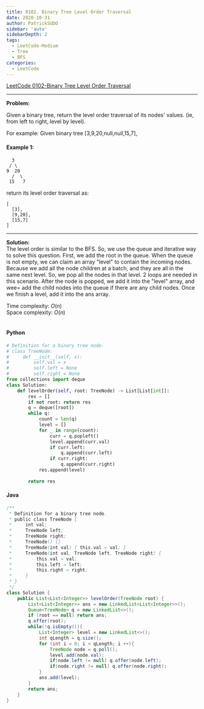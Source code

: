 ```yaml
---
title: 0102. Binary Tree Level Order Traversal
date: 2020-10-31
author: PatrickSUDO
sidebar: 'auto'
sidebarDepth: 2
tags: 
  - LeetCode-Medium
  - Tree
  - BFS
categories:
  - LeetCode
---
```

[LeetCode 0102-Binary Tree Level Order Traversal](https://leetcode.com/problems/binary-tree-level-order-traversal/)

---
**Problem:** <br/>

Given a binary tree, return the level order traversal of its nodes' values. (ie, from left to right, level by level).

For example:
Given binary tree [3,9,20,null,null,15,7],

#### Example 1:

      3
     / \
    9  20
      /  \
     15   7

return its level order traversal as:

    [
      [3],
      [9,20],
      [15,7]
    ]


---
**Solution:** <br/>
The level order is similar to the BFS. So, we use the queue and iterative way to solve this question. First, we add the root in the queue. When the queue is not empty, we can claim an array "level" to contain the incoming nodes. Because we add all the node children at a batch, and they are all in the same next level. So, we pop all the nodes in that level. 2 loops are needed in this scenario. After the node is popped, we add it into the "level" array, and wee= add the child nodes into the queue if there are any child nodes. Once we finish a level, add it into the ans array.


Time complexity: $O(n)$</br>
Space complexity: $O(n)$ 
</br>
</br>

#### Python
```python
# Definition for a binary tree node.
# class TreeNode:
#     def __init__(self, x):
#         self.val = x
#         self.left = None
#         self.right = None
from collections import deque
class Solution:
    def levelOrder(self, root: TreeNode) -> List[List[int]]:
        res = []
        if not root: return res
        q = deque([root])
        while q:
            count = len(q)
            level = []
            for _ in range(count):
                curr = q.popleft()      
                level.append(curr.val)
                if curr.left:
                    q.append(curr.left)
                if curr.right:
                    q.append(curr.right)
            res.append(level)
                   
        return res
```
#### Java
```java
/**
 * Definition for a binary tree node.
 * public class TreeNode {
 *     int val;
 *     TreeNode left;
 *     TreeNode right;
 *     TreeNode() {}
 *     TreeNode(int val) { this.val = val; }
 *     TreeNode(int val, TreeNode left, TreeNode right) {
 *         this.val = val;
 *         this.left = left;
 *         this.right = right;
 *     }
 * }
 */
class Solution {
    public List<List<Integer>> levelOrder(TreeNode root) {
        List<List<Integer>> ans = new LinkedList<List<Integer>>();
        Queue<TreeNode> q = new LinkedList<>();
        if (root == null) return ans;
        q.offer(root);
        while(!q.isEmpty()){
            List<Integer> level = new LinkedList<>();
            int qLength = q.size();
            for (int i = 0; i < qLength; i ++){
                TreeNode node = q.poll();
                level.add(node.val);
                if(node.left != null) q.offer(node.left);
                if(node.right != null) q.offer(node.right);
            }
            ans.add(level);
        }
        return ans;
    }
}
```
<Disqus shortname="patricksudo" />